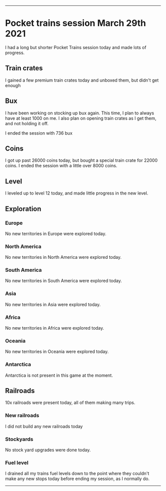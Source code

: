 
***

# Pocket trains session March 29th 2021

I had a long but shorter Pocket Trains session today and made lots of progress.

## Train crates

I gained a few premium train crates today and unboxed them, but didn't get enough 

## Bux

I have been working on stocking up bux again. This time, I plan to always have at least 1000 on me. I also plan on opening train crates as I get them, and not holding it off.

I ended the session with 736 bux

## Coins

I got up past 26000 coins today, but bought a special train crate for 22000 coins. I ended the session with a little over 8000 coins.

## Level

I leveled up to level 12 today, and made little progress in the new level.

## Exploration

### Europe

No new territories in Europe were explored today.

### North America

No new territories in North America were explored today.

### South America

No new territories in South America were explored today.

### Asia

No new territories in Asia were explored today.

### Africa

No new territories in Africa were explored today.

### Oceania

No new territories in Oceania were explored today.

### Antarctica

Antarctica is not present in this game at the moment.

## Railroads

10x railroads were present today, all of them making many trips.

### New railroads

I did not build any new railroads today

### Stockyards

No stock yard upgrades were done today.

### Fuel level

I drained all my trains fuel levels down to the point where they couldn't make any new stops today before ending my session, as I normally do.

***
